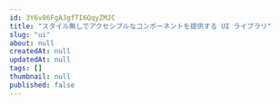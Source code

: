 ```yaml
---
id: 3Y6v86FgAJgfTI6QqyZMJC
title: "スタイル無しでアクセシブルなコンポーネントを提供する UI ライブラリ"
slug: "ui"
about: null
createdAt: null
updatedAt: null
tags: []
thumbnail: null
published: false
---
```

